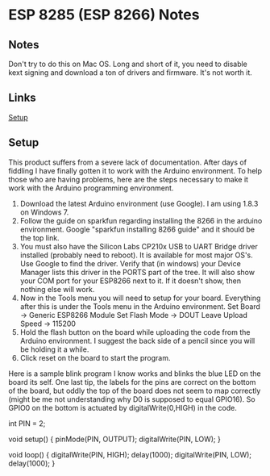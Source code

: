 # ESP 8285 (ESP 8266) Notes

## Notes

Don't try to do this on Mac OS. Long and short of it, you need to disable kext signing and download a ton of drivers and firmware. It's not worth it.

## Links

[Setup](http://www.instructables.com/id/Getting-Started-With-ESP8266LiLon-NodeMCU-V3Flashi/)

## Setup

This product suffers from a severe lack of documentation. After days of fiddling I have finally gotten it to work with the Arduino environment. To help those who are having problems, here are the steps necessary to make it work with the Arduino programming environment.

1. Download the latest Arduino environment (use Google). I am using 1.8.3 on Windows 7.
2. Follow the guide on sparkfun regarding installing the 8266 in the arduino environment. Google "sparkfun installing 8266 guide" and it should be the top link.
3. You must also have the Silicon Labs CP210x USB to UART Bridge driver installed (probably need to reboot). It is available for most major OS's. Use Google to find the driver. Verify that (in windows) your Device Manager lists this driver in the PORTS part of the tree. It will also show your COM port for your ESP8266 next to it. If it doesn't show, then nothing else will work.
4. Now in the Tools menu you will need to setup for your board. Everything after this is under the Tools menu in the Arduino environment.
   Set Board -> Generic ESP8266 Module
   Set Flash Mode -> DOUT
   Leave Upload Speed -> 115200
5. Hold the flash button on the board while uploading the code from the Arduino environment. I suggest the back side of a pencil since you will be holding it a while.
6. Click reset on the board to start the program.

Here is a sample blink program I know works and blinks the blue LED on the board its self. One last tip, the labels for the pins are correct on the bottom of the board, but oddly the top of the board does not seem to map correctly (might be me not understanding why D0 is supposed to equal GPIO16). So GPIO0 on the bottom is actuated by digitalWrite(0,HIGH) in the code.

int PIN = 2;

void setup() {
pinMode(PIN, OUTPUT);
digitalWrite(PIN, LOW);
}

void loop() {
digitalWrite(PIN, HIGH);
delay(1000);
digitalWrite(PIN, LOW);
delay(1000);
}
